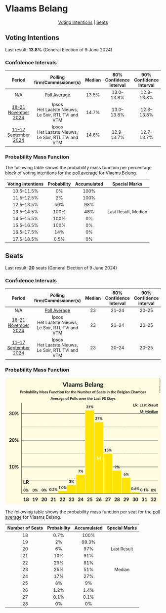 # Vlaams Belang

<p align="center"><a href="#voting-intentions">Voting Intentions</a> | <a href="#seats">Seats</a></p>

## Voting Intentions

Last result: **13.8%** (General Election of 9 June 2024)

### Confidence Intervals

| Period     | Polling firm/Commissioner(s) | Median | 80% Confidence Interval | 90% Confidence Interval | 95% Confidence Interval | 99% Confidence Interval |
|:----------:|:----------------:|:-----------:|:-----------------------:|:-----------------------:|:-----------------------:|:-----------------------:|
| N/A | [Poll Average](average.html) | 13.5% | 13.0–13.8% | 12.8–13.8% | 12.6–13.8% | 12.2–13.8% |
| [18–21 November 2024](2024-11-21-Ipsos.html) | Ipsos <br> Het Laatste Nieuws, Le Soir, RTL TVi and VTM | 14.7% | 13.0–13.8% | 12.8–13.8% | 12.6–13.8% | 12.2–13.8% |
| [11–17 September 2024](2024-09-17-Ipsos.html) | Ipsos <br> Het Laatste Nieuws, Le Soir, RTL TVi and VTM | 14.6% | 12.9–13.7% | 12.7–13.7% | 12.5–13.7% | 12.1–13.7% |

### Probability Mass Function

The following table shows the probability mass function per percentage block of voting intentions for the [poll average](average.html) for Vlaams Belang.

| Voting Intentions | Probability | Accumulated | Special Marks |
|:-----------------:|:-----------:|:-----------:|:-------------:|
| 10.5–11.5% | 0% | 100% |  |
| 11.5–12.5% | 2% | 100% |  |
| 12.5–13.5% | 50% | 98% |  |
| 13.5–14.5% | 100% | 48% | Last Result, Median |
| 14.5–15.5% | 100% | 0% |  |
| 15.5–16.5% | 100% | 0% |  |
| 16.5–17.5% | 14% | 0% |  |
| 17.5–18.5% | 0.5% | 0% |  |


## Seats

Last result: **20** seats (General Election of 9 June 2024)

### Confidence Intervals

| Period     | Polling firm/Commissioner(s) | Median | 80% Confidence Interval | 90% Confidence Interval | 95% Confidence Interval | 99% Confidence Interval |
|:----------:|:----------------:|:------:|:-----------------------:|:-----------------------:|:-----------------------:|:-----------------------:|
| N/A | [Poll Average](average.html) | 23 | 21–24 | 20–25 | 19–25 | 18–26 |
| [18–21 November 2024](2024-11-21-Ipsos.html) | Ipsos <br> Het Laatste Nieuws, Le Soir, RTL TVi and VTM | 23 | 21–24 | 20–25 | 19–25 | 18–26 |
| [11–17 September 2024](2024-09-17-Ipsos.html) | Ipsos <br> Het Laatste Nieuws, Le Soir, RTL TVi and VTM | 23 | 20–24 | 20–25 | 19–25 | 18–26 |

### Probability Mass Function

![Graph with seats probability mass function not yet produced](average-seats-pmf-vlaamsbelang.png "Seats Probability Mass Function")

The following table shows the probability mass function per seat for the [poll average](average.html) for Vlaams Belang.

| Number of Seats | Probability | Accumulated | Special Marks |
|:---------------:|:-----------:|:-----------:|:-------------:|
| 18 | 0.7% | 100% |  |
| 19 | 2% | 99.3% |  |
| 20 | 6% | 97% | Last Result |
| 21 | 10% | 91% |  |
| 22 | 29% | 81% |  |
| 23 | 25% | 51% | Median |
| 24 | 17% | 27% |  |
| 25 | 8% | 9% |  |
| 26 | 1.2% | 1.4% |  |
| 27 | 0.1% | 0.1% |  |
| 28 | 0% | 0% |  |


